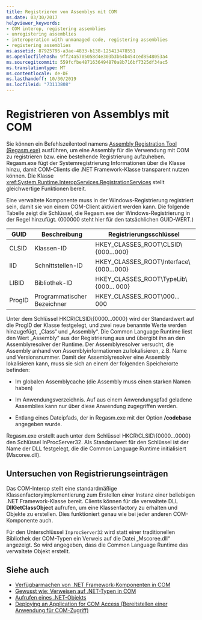 ```yaml
---
title: Registrieren von Assemblys mit COM
ms.date: 03/30/2017
helpviewer_keywords:
- COM interop, registering assemblies
- unregistering assemblies
- interoperation with unmanaged code, registering assemblies
- registering assemblies
ms.assetid: 87925795-a3ae-4833-b138-125413478551
ms.openlocfilehash: 9ff24a5705058d4e303b3b64b454ced8548053a4
ms.sourcegitcommit: 559fcfbe4871636494870a8b716bf7325df34ac5
ms.translationtype: MT
ms.contentlocale: de-DE
ms.lasthandoff: 10/30/2019
ms.locfileid: "73113808"
---
```

# <a name="registering-assemblies-with-com"></a>Registrieren von Assemblys mit COM
Sie können ein Befehlszeilentool namens [Assembly Registration Tool (Regasm.exe)](../tools/regasm-exe-assembly-registration-tool.md) ausführen, um eine Assembly für die Verwendung mit COM zu registrieren bzw. eine bestehende Registrierung aufzuheben. Regasm.exe fügt der Systemregistrierung Informationen über die Klasse hinzu, damit COM-Clients die .NET Framework-Klasse transparent nutzen können. Die Klasse <xref:System.Runtime.InteropServices.RegistrationServices> stellt gleichwertige Funktionen bereit.  
  
 Eine verwaltete Komponente muss in der Windows-Registrierung registriert sein, damit sie von einem COM-Client aktiviert werden kann. Die folgende Tabelle zeigt die Schlüssel, die Regasm.exe der Windows-Registrierung in der Regel hinzufügt. (000000 steht hier für den tatsächlichen GUID-WERT.)  
  
|GUID|Beschreibung|Registrierungsschlüssel|  
|----------|-----------------|------------------|  
|CLSID|Klassen-ID|HKEY_CLASSES_ROOT\CLSID\\{000…000}|  
|IID|Schnittstellen-ID|HKEY_CLASSES_ROOT\Interface\\{000…000}|  
|LIBID|Bibliothek-ID|HKEY_CLASSES_ROOT\TypeLib\\{000... 000}|  
|ProgID|Programmatischer Bezeichner|HKEY_CLASSES_ROOT\000... 000|  
  
 Unter dem Schlüssel HKCR\CLSID\\{0000…0000} wird der Standardwert auf die ProgID der Klasse festgelegt, und zwei neue benannte Werte werden hinzugefügt, „Class“ und „Assembly“. Die Common Language Runtime liest den Wert „Assembly“ aus der Registrierung aus und übergibt ihn an den Assemblyresolver der Runtime. Der Assemblyresolver versucht, die Assembly anhand von Assemblyinformationen zu lokalisieren, z.B. Name und Versionsnummer. Damit der Assemblyresolver eine Assembly lokalisieren kann, muss sie sich an einem der folgenden Speicherorte befinden:  
  
- Im globalen Assemblycache (die Assembly muss einen starken Namen haben)  
  
- Im Anwendungsverzeichnis. Auf aus einem Anwendungspfad geladene Assemblies kann nur über diese Anwendung zugegriffen werden.  
  
- Entlang eines Dateipfads, der in Regasm.exe mit der Option **/codebase** angegeben wurde.  
  
 Regasm.exe erstellt auch unter dem Schlüssel HKCR\CLSID\\{0000…0000} den Schlüssel InProcServer32. Als Standardwert für den Schlüssel ist der Name der DLL festgelegt, die die Common Language Runtime initialisiert (Mscoree.dll).  
  
## <a name="examining-registry-entries"></a>Untersuchen von Registrierungseinträgen  
 Das COM-Interop stellt eine standardmäßige Klassenfactoryimplementierung zum Erstellen einer Instanz einer beliebigen .NET Framework-Klasse bereit. Clients können für die verwaltete DLL **DllGetClassObject** aufrufen, um eine Klassenfactory zu erhalten und Objekte zu erstellen. Dies funktioniert genau wie bei jeder anderen COM-Komponente auch.  
  
 Für den Unterschlüssel `InprocServer32` wird statt einer traditionellen Bibliothek der COM-Typen ein Verweis auf die Datei „Mscoree.dll“ angezeigt. So wird angegeben, dass die Common Language Runtime das verwaltete Objekt erstellt.  
  
## <a name="see-also"></a>Siehe auch

- [Verfügbarmachen von .NET Framework-Komponenten in COM](exposing-dotnet-components-to-com.md)
- [Gewusst wie: Verweisen auf .NET-Typen in COM](how-to-reference-net-types-from-com.md)
- [Aufrufen eines .NET-Objekts](https://docs.microsoft.com/previous-versions/dotnet/netframework-4.0/8hw8h46b(v=vs.100))
- [Deploying an Application for COM Access (Bereitstellen einer Anwendung für COM-Zugriff)](https://docs.microsoft.com/previous-versions/dotnet/netframework-4.0/c2850st8(v=vs.100))
